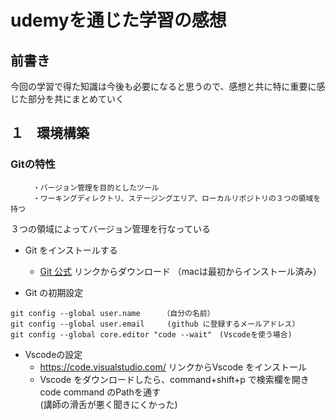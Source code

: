 # udemyを通じた学習の感想
## 前書き
今回の学習で得た知識は今後も必要になると思うので、感想と共に特に重要に感じた部分を共にまとめていく　　
## １　環境構築

### Gitの特性  　　
```   　
     ・バージョン管理を目的としたツール     
     ・ワーキングディレクトリ、ステージングエリア、ローカルリポジトリの３つの領域を持つ
```
３つの領域によってバージョン管理を行なっている


- Git をインストールする　　

  - [Git 公式](https://gitforwindows.org/) リンクからダウンロード
  （macは最初からインストール済み）

- Git の初期設定
```
git config --global user.name     （自分の名前）
git config --global user.email     (github に登録するメールアドレス）
git config --global core.editor "code --wait"　(Vscodeを使う場合)
```
- Vscodeの設定
  - https://code.visualstudio.com/  リンクからVscode をインストール
  - Vscode をダウンロードしたら、command+shift+p で検索欄を開きcode command のPathを通す  
   (講師の滑舌が悪く聞きにくかった)
   



